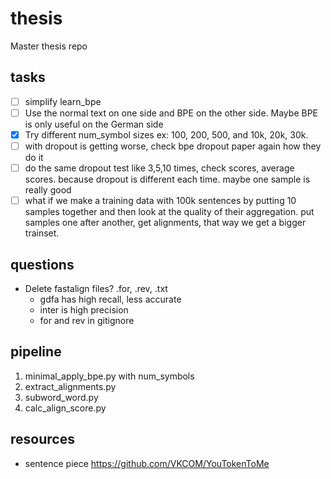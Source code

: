 # thesis

Master thesis repo

## tasks

* [ ] simplify learn_bpe
* [ ] Use the normal text on one side and BPE on the other side. Maybe BPE is only useful on the German side
* [X] Try different num_symbol sizes ex: 100, 200, 500, and 10k, 20k, 30k.
* [ ] with dropout is getting worse, check bpe dropout paper again how they do it
* [ ] do the same dropout test like 3,5,10 times, check scores, average scores. because dropout is different each time. maybe one sample is really good
* [ ] what if we make a training data with 100k sentences by putting 10 samples together and then look at the quality of their aggregation. put samples one after another, get alignments, that way we get a bigger trainset.

## questions

* Delete fastalign files? .for, .rev, .txt
  * gdfa has high recall, less accurate
  * inter is high precision
  * for and rev in gitignore

## pipeline

1. minimal_apply_bpe.py with num_symbols
2. extract_alignments.py
3. subword_word.py
4. calc_align_score.py

## resources

* sentence piece <https://github.com/VKCOM/YouTokenToMe>
